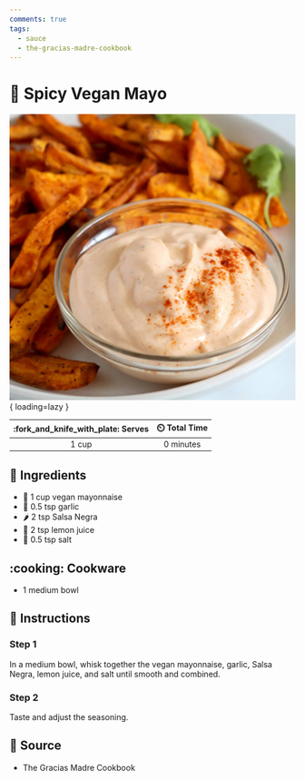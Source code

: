 ```yaml
---
comments: true
tags:
  - sauce
  - the-gracias-madre-cookbook
---
```

# :egg: Spicy Vegan Mayo

![Spicy Vegan Mayo][1]{ loading=lazy }

| :fork_and_knife_with_plate: Serves | :timer_clock: Total Time |
|:----------------------------------:|:-----------------------: |
| 1 cup | 0 minutes |

## :salt: Ingredients

- :egg: 1 cup vegan mayonnaise
- :garlic: 0.5 tsp garlic
- :hot_pepper: 2 tsp Salsa Negra
- :lemon: 2 tsp lemon juice
- :salt: 0.5 tsp salt

## :cooking: Cookware

- 1 medium bowl

## :pencil: Instructions

### Step 1

In a medium bowl, whisk together the vegan mayonnaise, garlic, Salsa Negra, lemon juice, and salt until smooth and
combined.

### Step 2

Taste and adjust the seasoning.

## :link: Source

- The Gracias Madre Cookbook

[1]: <../assets/images/spicy-vegan-mayo.jpg>
